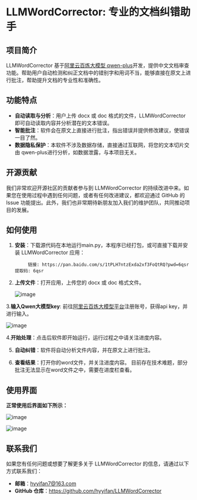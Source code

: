 # LLMWordCorrector: 专业的文档纠错助手

## 项目简介

LLMWordCorrector 基于[阿里云百炼大模型 qwen-plus](https://bailian.console.aliyun.com/?spm=5176.29311086.J_RY_4Q8--sru4dMV7o3lqS.1.24873123CqDVFV#/model-market/detail/qwen-plus-latest)开发，提供中文文档审查功能。帮助用户自动检测和纠正文档中的错别字和用词不当，能够直接在原文上进行批注，帮助提升文档的专业性和准确性。

## 功能特点

- **自动读取与分析**：用户上传 docx 或 doc 格式的文件，LLMWordCorrector 即可自动读取内容并分析潜在的文本错误。
- **智能批注**：软件会在原文上直接进行批注，指出错误并提供修改建议，使错误一目了然。
- **数据隐私保护**：本软件不涉及数据存储，直接通过互联网，将您的文本切片交由 qwen-plus进行分析，如数据泄露，与本项目无关。

## 开源贡献

我们非常欢迎开源社区的贡献者参与到 LLMWordCorrector 的持续改进中来。如果您在使用过程中遇到任何问题，或者有任何改进建议，都欢迎通过 GitHub 的 Issue 功能提出。此外，我们也非常期待新朋友加入我们的维护团队，共同推动项目的发展。

## 如何使用

1. **安装**：下载源代码在本地运行main.py，本程序已经打包，或可直接下载并安装 LLMWordCorrector 应用：

            链接: https://pan.baidu.com/s/1tPLH7ntzExda2xf3FoQtRQ?pwd=6qsr 提取码: 6qsr

2. **上传文件**：打开应用，上传您的 docx 或 doc 格式文件。

    ![image](https://github.com/user-attachments/assets/19ee362d-6472-4d83-898e-94cc2460c073)

3.**输入Qwen大模型key**: 前往[阿里云百炼大模型平台](https://bailian.console.aliyun.com/?spm=5176.29311086.J_RY_4Q8--sru4dMV7o3lqS.1.24873123nvuVmw#/home)注册账号，获得api key，并进行输入。
  
   ![image](https://github.com/user-attachments/assets/9f8f4d74-ec4c-4029-9602-a88df6b9ea7d)

4.**开始处理**：点击后软件即开始运行，运行过程之中请关注进度内容。

5. **自动纠错**：软件将自动分析文件内容，并在原文上进行批注。
   
6. **查看结果**：打开你的word文件，并关注进度内容。 目前存在技术难题，部分批注无法显示在word文件之中，需要在进度栏查看。


## 使用界面

**正常使用后界面如下所示：**
   
![image](https://github.com/user-attachments/assets/367fbcdf-f4bd-4986-b347-79b856d4cfdd)


![image](https://github.com/user-attachments/assets/c9b878be-4e9d-406f-a9f2-50bea1d43121)


## 联系我们

如果您有任何问题或想要了解更多关于 LLMWordCorrector 的信息，请通过以下方式联系我们：

- **邮箱**：hyyifan7@163.com
- **GitHub 仓库**：https://github.com/hyyifan/LLMWordCorrector
